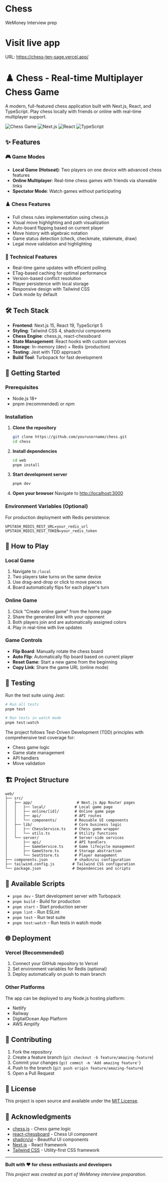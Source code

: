 # Chess
WeMoney Interview prep

# Visit live app
URL: https://chess-ten-sage.vercel.app/



# ♟️ Chess - Real-time Multiplayer Chess Game

A modern, full-featured chess application built with Next.js, React, and TypeScript. Play chess locally with friends or online with real-time multiplayer support.

![Chess Game](https://img.shields.io/badge/Chess-Game%20Ready-brightgreen)
![Next.js](https://img.shields.io/badge/Next.js-15.5.0-black)
![React](https://img.shields.io/badge/React-19.1.0-blue)
![TypeScript](https://img.shields.io/badge/TypeScript-5-blue)

## ✨ Features

### 🎮 Game Modes
- **Local Game (Hotseat)**: Two players on one device with advanced chess features
- **Online Multiplayer**: Real-time chess games with friends via shareable links
- **Spectator Mode**: Watch games without participating

### ♟️ Chess Features
- Full chess rules implementation using chess.js
- Visual move highlighting and path visualization
- Auto-board flipping based on current player
- Move history with algebraic notation
- Game status detection (check, checkmate, stalemate, draw)
- Legal move validation and highlighting

### 🚀 Technical Features
- Real-time game updates with efficient polling
- ETag-based caching for optimal performance
- Version-based conflict resolution
- Player persistence with local storage
- Responsive design with Tailwind CSS
- Dark mode by default

## 🛠️ Tech Stack

- **Frontend**: Next.js 15, React 19, TypeScript 5
- **Styling**: Tailwind CSS 4, shadcn/ui components
- **Chess Engine**: chess.js, react-chessboard
- **State Management**: React hooks with custom services
- **Storage**: In-memory (dev) + Redis (production)
- **Testing**: Jest with TDD approach
- **Build Tool**: Turbopack for fast development

## 🚀 Getting Started

### Prerequisites
- Node.js 18+ 
- pnpm (recommended) or npm

### Installation

1. **Clone the repository**
   ```bash
   git clone https://github.com/yourusername/chess.git
   cd chess
   ```

2. **Install dependencies**
   ```bash
   cd web
   pnpm install
   ```

3. **Start development server**
   ```bash
   pnpm dev
   ```

4. **Open your browser**
   Navigate to [http://localhost:3000](http://localhost:3000)

### Environment Variables (Optional)

For production deployment with Redis persistence:

```env
UPSTASH_REDIS_REST_URL=your_redis_url
UPSTASH_REDIS_REST_TOKEN=your_redis_token
```

## 🎯 How to Play

### Local Game
1. Navigate to `/local`
2. Two players take turns on the same device
3. Use drag-and-drop or click to move pieces
4. Board automatically flips for each player's turn

### Online Game
1. Click "Create online game" from the home page
2. Share the generated link with your opponent
3. Both players join and are automatically assigned colors
4. Play in real-time with live updates

### Game Controls
- **Flip Board**: Manually rotate the chess board
- **Auto Flip**: Automatically flip board based on current player
- **Reset Game**: Start a new game from the beginning
- **Copy Link**: Share the game URL (online mode)

## 🧪 Testing

Run the test suite using Jest:

```bash
# Run all tests
pnpm test

# Run tests in watch mode
pnpm test:watch
```

The project follows Test-Driven Development (TDD) principles with comprehensive test coverage for:
- Chess game logic
- Game state management
- API handlers
- Move validation

## 🏗️ Project Structure

```
web/
├── src/
│   ├── app/                    # Next.js App Router pages
│   │   ├── local/             # Local game page
│   │   ├── online/[id]/       # Online game page
│   │   ├── api/               # API routes
│   │   └── components/        # Reusable UI components
│   ├── lib/                   # Core business logic
│   │   ├── ChessService.ts    # Chess game wrapper
│   │   └── utils.ts           # Utility functions
│   └── server/                # Server-side services
│       ├── api/               # API handlers
│       ├── GameService.ts     # Game lifecycle management
│       ├── GameStore.ts       # Storage abstraction
│       └── SeatStore.ts       # Player management
├── components.json            # shadcn/ui configuration
├── tailwind.config.js        # Tailwind CSS configuration
└── package.json              # Dependencies and scripts
```

## 🔧 Available Scripts

- `pnpm dev` - Start development server with Turbopack
- `pnpm build` - Build for production
- `pnpm start` - Start production server
- `pnpm lint` - Run ESLint
- `pnpm test` - Run test suite
- `pnpm test:watch` - Run tests in watch mode

## 🌐 Deployment

### Vercel (Recommended)
1. Connect your GitHub repository to Vercel
2. Set environment variables for Redis (optional)
3. Deploy automatically on push to main branch

### Other Platforms
The app can be deployed to any Node.js hosting platform:
- Netlify
- Railway
- DigitalOcean App Platform
- AWS Amplify

## 🤝 Contributing

1. Fork the repository
2. Create a feature branch (`git checkout -b feature/amazing-feature`)
3. Commit your changes (`git commit -m 'Add amazing feature'`)
4. Push to the branch (`git push origin feature/amazing-feature`)
5. Open a Pull Request

## 📝 License

This project is open source and available under the [MIT License](LICENSE).

## 🙏 Acknowledgments

- [chess.js](https://github.com/jhlywa/chess.js) - Chess game logic
- [react-chessboard](https://github.com/Clariity/react-chessboard) - Chess UI component
- [shadcn/ui](https://ui.shadcn.com/) - Beautiful UI components
- [Next.js](https://nextjs.org/) - React framework
- [Tailwind CSS](https://tailwindcss.com/) - Utility-first CSS framework

---

**Built with ♥️ for chess enthusiasts and developers**

*This project was created as part of WeMoney interview preparation.*
